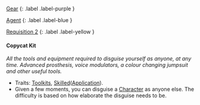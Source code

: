 
[Gear](Game/Gear-List)
{: .label .label-purple }

[Agent](Game/Agent)
{: .label .label-blue }

[Requisition 2](Game/Deployment#Requisition)
{: .label .label-yellow }
#### Copycat Kit
*All the tools and equipment required to disguise yourself as anyone, at any time. Advanced prosthesis, voice modulators, a colour changing jumpsuit and other useful tools.*
* Traits: [Toolkits](Game/Core/Gear#Toolkits), [Skilled](Game/Core/Gear#Skilled)([Application](Game/Core/Intelligence#Application)).
* Given a few moments, you can disguise a [Character](Game/Core/Terminology#Character) as anyone else. The difficulty is based on how elaborate the disguise needs to be. 

